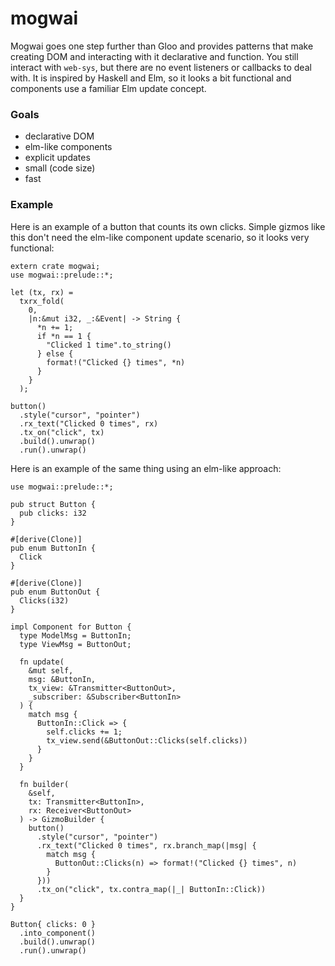 # mogwai

Mogwai goes one step further than Gloo and provides patterns that make creating
DOM and interacting with it declarative and function. You still interact with
`web-sys`, but there are no event listeners or callbacks to deal with. It is
inspired by Haskell and Elm, so it looks a bit functional and components use a
familiar Elm update concept.

### Goals

* declarative DOM
* elm-like components
* explicit updates
* small (code size)
* fast

### Example

Here is an example of a button that counts its own clicks. Simple gizmos like
this don't need the elm-like component update scenario, so it looks very
functional:

```rust, ignore
extern crate mogwai;
use mogwai::prelude::*;

let (tx, rx) =
  txrx_fold(
    0,
    |n:&mut i32, _:&Event| -> String {
      *n += 1;
      if *n == 1 {
        "Clicked 1 time".to_string()
      } else {
        format!("Clicked {} times", *n)
      }
    }
  );

button()
  .style("cursor", "pointer")
  .rx_text("Clicked 0 times", rx)
  .tx_on("click", tx)
  .build().unwrap()
  .run().unwrap()
```

Here is an example of the same thing using an elm-like approach:

```rust, ignore
use mogwai::prelude::*;

pub struct Button {
  pub clicks: i32
}

#[derive(Clone)]
pub enum ButtonIn {
  Click
}

#[derive(Clone)]
pub enum ButtonOut {
  Clicks(i32)
}

impl Component for Button {
  type ModelMsg = ButtonIn;
  type ViewMsg = ButtonOut;

  fn update(
    &mut self,
    msg: &ButtonIn,
    tx_view: &Transmitter<ButtonOut>,
    _subscriber: &Subscriber<ButtonIn>
  ) {
    match msg {
      ButtonIn::Click => {
        self.clicks += 1;
        tx_view.send(&ButtonOut::Clicks(self.clicks))
      }
    }
  }

  fn builder(
    &self,
    tx: Transmitter<ButtonIn>,
    rx: Receiver<ButtonOut>
  ) -> GizmoBuilder {
    button()
      .style("cursor", "pointer")
      .rx_text("Clicked 0 times", rx.branch_map(|msg| {
        match msg {
          ButtonOut::Clicks(n) => format!("Clicked {} times", n)
        }
      }))
      .tx_on("click", tx.contra_map(|_| ButtonIn::Click))
  }
}

Button{ clicks: 0 }
  .into_component()
  .build().unwrap()
  .run().unwrap()
```
